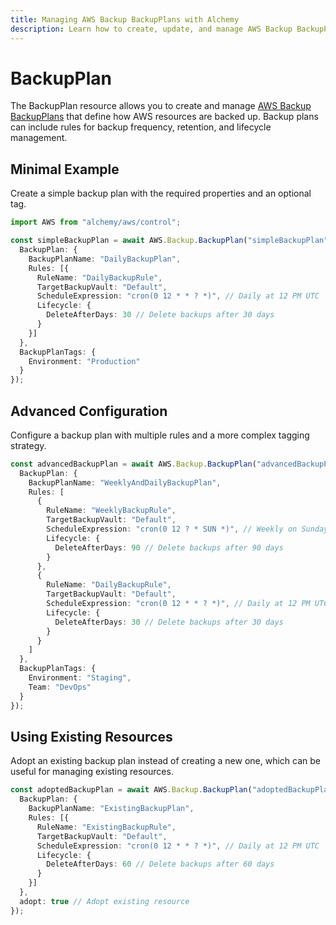 ```yaml
---
title: Managing AWS Backup BackupPlans with Alchemy
description: Learn how to create, update, and manage AWS Backup BackupPlans using Alchemy Cloud Control.
---
```


# BackupPlan

The BackupPlan resource allows you to create and manage [AWS Backup BackupPlans](https://docs.aws.amazon.com/backup/latest/userguide/) that define how AWS resources are backed up. Backup plans can include rules for backup frequency, retention, and lifecycle management.

## Minimal Example

Create a simple backup plan with the required properties and an optional tag.

```ts
import AWS from "alchemy/aws/control";

const simpleBackupPlan = await AWS.Backup.BackupPlan("simpleBackupPlan", {
  BackupPlan: {
    BackupPlanName: "DailyBackupPlan",
    Rules: [{
      RuleName: "DailyBackupRule",
      TargetBackupVault: "Default",
      ScheduleExpression: "cron(0 12 * * ? *)", // Daily at 12 PM UTC
      Lifecycle: {
        DeleteAfterDays: 30 // Delete backups after 30 days
      }
    }]
  },
  BackupPlanTags: {
    Environment: "Production"
  }
});
```

## Advanced Configuration

Configure a backup plan with multiple rules and a more complex tagging strategy.

```ts
const advancedBackupPlan = await AWS.Backup.BackupPlan("advancedBackupPlan", {
  BackupPlan: {
    BackupPlanName: "WeeklyAndDailyBackupPlan",
    Rules: [
      {
        RuleName: "WeeklyBackupRule",
        TargetBackupVault: "Default",
        ScheduleExpression: "cron(0 12 ? * SUN *)", // Weekly on Sundays at 12 PM UTC
        Lifecycle: {
          DeleteAfterDays: 90 // Delete backups after 90 days
        }
      },
      {
        RuleName: "DailyBackupRule",
        TargetBackupVault: "Default",
        ScheduleExpression: "cron(0 12 * * ? *)", // Daily at 12 PM UTC
        Lifecycle: {
          DeleteAfterDays: 30 // Delete backups after 30 days
        }
      }
    ]
  },
  BackupPlanTags: {
    Environment: "Staging",
    Team: "DevOps"
  }
});
```

## Using Existing Resources

Adopt an existing backup plan instead of creating a new one, which can be useful for managing existing resources.

```ts
const adoptedBackupPlan = await AWS.Backup.BackupPlan("adoptedBackupPlan", {
  BackupPlan: {
    BackupPlanName: "ExistingBackupPlan",
    Rules: [{
      RuleName: "ExistingBackupRule",
      TargetBackupVault: "Default",
      ScheduleExpression: "cron(0 12 * * ? *)", // Daily at 12 PM UTC
      Lifecycle: {
        DeleteAfterDays: 60 // Delete backups after 60 days
      }
    }]
  },
  adopt: true // Adopt existing resource
});
```